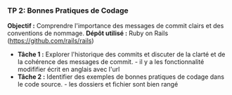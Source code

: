 ### TP 2: Bonnes Pratiques de Codage

**Objectif :** Comprendre l'importance des messages de commit clairs et des conventions de nommage.
**Dépôt utilisé :** Ruby on Rails (https://github.com/rails/rails)

- **Tâche 1 :** Explorer l'historique des commits et discuter de la clarté et de la cohérence des messages de commit.
        - il y a les fonctionnalité modififier écrit en anglais avec l'url 
- **Tâche 2 :** Identifier des exemples de bonnes pratiques de codage dans le code source.
        - les dossiers et fichier sont bien rangé